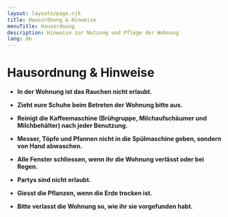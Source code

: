```yaml
---
layout: layouts/page.njk
title: Hausordnung & Hinweise
menuTitle: Hausordnung
description: Hinweise zur Nutzung und Pflege der Wohnung
lang: de
---
```


# Hausordnung & Hinweise

- **In der Wohnung ist das Rauchen nicht erlaubt.**

- **Zieht eure Schuhe beim Betreten der Wohnung bitte aus.**

- **Reinigt die Kaffeemaschine (Brühgruppe, Milchaufschäumer und Milchbehälter) nach jeder Benutzung.**

- **Messer, Töpfe und Pfannen nicht in die Spülmaschine geben, sondern von Hand abwaschen.**

- **Alle Fenster schliessen, wenn ihr die Wohnung verlässt oder bei Regen.**

- **Partys sind nicht erlaubt.**

- **Giesst die Pflanzen, wenn die Erde trocken ist.**

- **Bitte verlasst die Wohnung so, wie ihr sie vorgefunden habt.**
